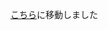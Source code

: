 [こちら](https://github.com/payjp/user-docs/blob/master/terms/e-SCOTT_Smart_for_PAY.JP%E3%82%B5%E3%83%BC%E3%83%93%E3%82%B9%E5%88%A9%E7%94%A8%E8%A6%8F%E7%B4%84.pdf)に移動しました